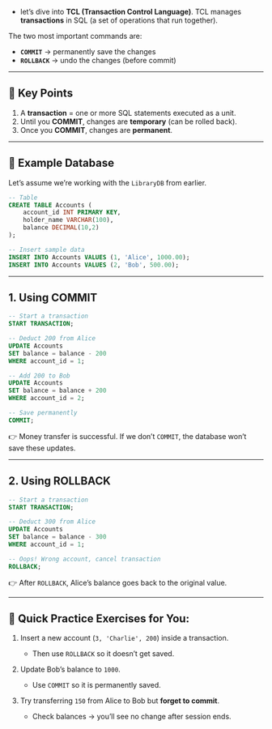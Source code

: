 - let’s dive into **TCL (Transaction Control Language)**.
TCL manages **transactions** in SQL (a set of operations that run together).

The two most important commands are:

* **`COMMIT`** → permanently save the changes
* **`ROLLBACK`** → undo the changes (before commit)

---

## 🔹 Key Points

1. A **transaction** = one or more SQL statements executed as a unit.
2. Until you **COMMIT**, changes are **temporary** (can be rolled back).
3. Once you **COMMIT**, changes are **permanent**.

---

## 🔹 Example Database

Let’s assume we’re working with the `LibraryDB` from earlier.

```sql
-- Table
CREATE TABLE Accounts (
    account_id INT PRIMARY KEY,
    holder_name VARCHAR(100),
    balance DECIMAL(10,2)
);

-- Insert sample data
INSERT INTO Accounts VALUES (1, 'Alice', 1000.00);
INSERT INTO Accounts VALUES (2, 'Bob', 500.00);
```

---

## 1. **Using COMMIT**

```sql
-- Start a transaction
START TRANSACTION;

-- Deduct 200 from Alice
UPDATE Accounts
SET balance = balance - 200
WHERE account_id = 1;

-- Add 200 to Bob
UPDATE Accounts
SET balance = balance + 200
WHERE account_id = 2;

-- Save permanently
COMMIT;
```

👉 Money transfer is successful.
If we don’t `COMMIT`, the database won’t save these updates.

---

## 2. **Using ROLLBACK**

```sql
-- Start a transaction
START TRANSACTION;

-- Deduct 300 from Alice
UPDATE Accounts
SET balance = balance - 300
WHERE account_id = 1;

-- Oops! Wrong account, cancel transaction
ROLLBACK;
```

👉 After `ROLLBACK`, Alice’s balance goes back to the original value.

---

## 🔹 Quick Practice Exercises for You:

1. Insert a new account (`3, 'Charlie', 200`) inside a transaction.

   * Then use `ROLLBACK` so it doesn’t get saved.
2. Update Bob’s balance to `1000`.

   * Use `COMMIT` so it is permanently saved.
3. Try transferring `150` from Alice to Bob but **forget to commit**.

   * Check balances → you’ll see no change after session ends.


